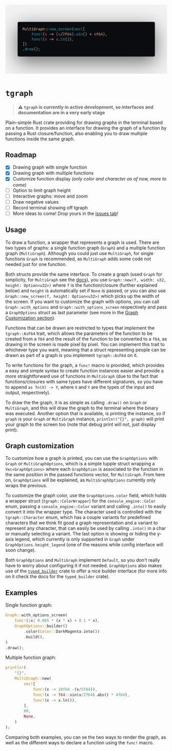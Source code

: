 ![Easy print multiple functions](https://raw.githubusercontent.com/HipyCas/tgraph/master/docs/multi_graph.png)

# `tgraph`

> **:warning: `tgraph` is currently in active development, so interfaces and documentation are in a very early stage**

Plain-simple Rust crate providing for drawing graphs in the terminal based on a function. It provides an interface for drawing the graph of a function by passing a Rust closure/function, also enabling you to draw multiple functions inside the same graph.

## Roadmap

- [x] Drawing graph with single function
- [x] Drawing graph with multiple functions
- [x] Customize function display _(only color and character as of now, more to come)_
- [ ] Option to limit graph height
- [ ] Interactive graphs: move and zoom
- [ ] Draw negative values
- [ ] Record terminal showing off tgraph
- [ ] More ideas to come! Drop yours in the [issues tab](https://github.com/hipycas/tgraph/issues)!

## Usage

To draw a function, a wrapper that represents a graph is used. There are two types of graphs: a single function graph (`Graph`) and a multiple function graph (`MultiGraph`). Although you could just use `MultiGraph`, for single functions `Graph` is recommended, as `MultiGraph` adds some code not needed just for one function.

Both structs provide the same interface. To create a graph (used `Graph` for simplicity, for `MultiGraph` see the [docs](https://docs.rs/tgraph)), you use `Graph::new(f, width: u32, height: Option<u32>)` where `f` is the function/closure (further explained below) and `height` is automatically set if `None` is passed, or you can also use `Graph::new_screen(f, height: Option<u32>)` which picks up the width of the screen. If you want to customize the graph with options, you can call `Graph::with_options` and `Graph::with_options_screen` respectively and pass a `GraphOptions` struct as last parameter (see more in the [Graph Customization section](#graph-customization)).

Functions that can be drawn are restricted to types that implement the `tgraph::AsF64` trait, which allows the parameters of the function to be created from a `f64` and the result of the function to be converted to a `f64`, as drawing in the screen is made pixel by pixel. You can implement this trait to whichever type you want, meaning that a struct representing people can be drawn as part of a graph is you implement `tgraph::AsF64` on it.

To write functions for the graph, a `func!` macro is provided, which provides a easy and simple syntax to create function instances easier and provide a more straightforward use of functions in `MultiGraph` (due to the fact that functions/closures with same types have different signatures, so you have to append `as fn(X) -> Y`, where `X` and `Y` are the types of the input and output, respectively).

To draw the the graph, it is as simple as calling `.draw()` on `Graph` or `MultiGraph`, and this will draw the graph to the terminal where the binary was executed. Another option that is available, is printing the instance, so if `graph` is your `Graph` or `MultiGraph` instance, `println!("{}", graph)` will print your graph to the screen too (note that debug print will not, just display print).

## Graph customization

To customize how a graph is printed, you can use the `GraphOptions` with `Graph` or `MultiGraphOptions`, which is a simple tupple struct wrapping a `Vec<GraphOptions>` where each `GraphOption` is associated to the function in the same position in the passed functions vector, for `MultiGraph`. From here on, `GraphOptions` will be explained, as `MultiGraphOptions` currently only wraps the previous.

To customize the graph color, use the `GraphOptions.color` field, which holds a wrapper struct (`tgraph::ColorWrapper`) for the `console_engine::Color` enum, passing a `console_engine::Color` variant and calling `.into()` to easily convert it into the wrapper type. The character used is controlled with the `tgraph::Character` enum, which has a couple variants for predefined characters that we think fit good a graph representation and a variant to represent any character, that can easily be used by calling `.into()` in a char or manually selecting a variant. The last option is showing or hiding the y-axis legend, which currently is only supported in `Graph` under `GraphOptions.height_legend` (one of the reasons while config interface will soon change).

Both `GraphOptions` and `MultiGraph` implement `Default`, so you don't really have to worry about configuring it if not needed. `GraphOptions` also makes use of the [`typed_builder`](https://crates.io/crates/typed-builder) crate to offer a nice builder interface (for more info on it check the docs for the `typed_builder` crate).

## Examples

Single function graph:

```rust
Graph::with_options_screen(
    func!(|x| 0.005 * (x * x) + 0.1 * x),
    GraphOptions::builder()
        .color(Color::DarkMagenta.into())
        .build(),
)
.draw();
```

Multiple function graph:

```rust
println!(
    "{}",
    MultiGraph::new(
        vec![
            func!(x -> 10f64 -(x/5f64)),
            func!(x -> f64::sin(x/2f64).abs() * 4f64),
            func!(x -> x.ln()),
        ],
        80,
        None,
    )
);
```

Comparing both examples, you can se the two ways to render the graph, as well as the different ways to declare a function using the `func!` macro.
